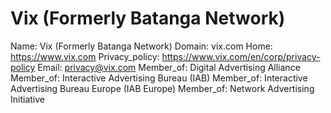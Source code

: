 
# Vix (Formerly Batanga Network)

Name: Vix (Formerly Batanga Network)
Domain: vix.com
Home: https://www.vix.com
Privacy_policy: https://www.vix.com/en/corp/privacy-policy
Email: privacy@vix.com
Member_of: Digital Advertising Alliance
Member_of: Interactive Advertising Bureau (IAB)
Member_of: Interactive Advertising Bureau Europe (IAB Europe)
Member_of: Network Advertising Initiative
